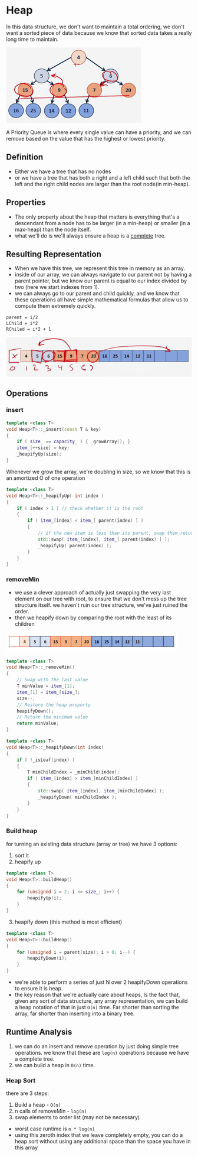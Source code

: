 # Heap

In this data structure, we don't want to maintain a total ordering, we don't want a sorted piece of data because we know that sorted data takes a really long time to maintain.

![](/images/heap.png)

A Priority Queue is where every single value can have a priority, and we can remove based on the value that has the highest or lowest priority. 

## Definition
- Either we have a tree that has no nodes
- or we have a tree that has both a right and a left child such that both the left and the right child nodes are larger than the root node(in min-heap).

## Properties

- The only property about the heap that matters is everything that's a descendant from a node has to be larger (in a min-heap) or smaller (in a max-heap) than the node itself.
- what we'll do is we'll always ensure a heap is a [complete](/Tutorial/DS-STL/tree.md) tree.

## Resulting Representation
- When we have this tree, we represent this tree in memory as an array.
-  inside of our array, we can always navigate to our parent not by having a parent pointer, but we know our parent is equal to our index divided by two (here we start indexes from 1).
-  we can always go to our parent and child quickly, and we know that these operations all have simple mathematical formulas that allow us to compute them extremely quickly.

```
parent = i/2
LChild = i*2
RChiled = i*2 + 1
```

![](/images/heap-navigation.png)

## Operations

### insert

```cpp
template <class T>
void Heap<T>::_insert(const T & key) 
{
    if ( size_ == capacity_ ) { _growArray(); }
    item_[++size] = key;
    _heapifyUp(size);
}
```
Whenever we grow the array, we're doubling in size, so we know that this is an amortized O of one operation
```cpp
template <class T>
void Heap<T>::_heapifyUp( int index ) 
{
    if ( index > 1 ) // check whether it is the root
    {
        if ( item_[index] < item_[ parent(index) ] ) 
        {
            // if the new item is less than its parent, swap them recursively upward
            std::swap( item_[index], item_[ parent(index) ] );
            _heapifyUp( parent(index) );
        }
    }
}
```
### removeMin

- we use a clever approach of actually just swapping the very last element on our tree with root, to ensure that we don't mess up the tree structure itself. we haven't ruin our tree structure, we've just ruined the order.
- then we heapify down by comparing the root with the least of its children

![](/images/heap-removemin.png)
```cpp
template <class T>
void Heap<T>::_removeMin() 
{
    // Swap with the last value
    T minValue = item_[1];
    item_[1] = item_[size_];
    size--;
    // Restore the heap property
    heapifyDown();
    // Return the minimum value
    return minValue;
}
```
```cpp
template <class T>
void Heap<T>::_heapifyDown(int index) 
{
    if ( !_isLeaf(index) ) 
    {
        T minChildIndex = _minChild(index);
        if ( item_[index] > item_[minChildIndex] ) 
        {
            std::swap( item_[index], item_[minChildIndex] );
            _heapifyDown( minChildIndex );
        }
    }
}
```

### Build heap
for turning an existing data structure (array or tree) we have 3 options:

1. sort it 
2. heapify up

```cpp
template <class T>
void Heap<T>::buildHeap() 
{
    for (unsigned i = 2; i <= size_; i++) {
        heapifyUp(i);
    }
}
```
3. heapify down (this method is most efficient)
```cpp
template <class T>
void Heap<T>::buildHeap() 
{
    for (unsigned i = parent(size); i > 0; i--) {
        heapifyDown(i);
    }
}
```
- we're able to perform a series of just N over 2 heapifyDown operations to ensure it is heap.
-  the key reason that we're actually care about heaps, Is the fact that, given any sort of data structure, any array representation, we can build a heap notation of that in just `O(n)` time. Far shorter than sorting the array, far shorter than inserting into a binary tree.

## Runtime Analysis
1. we can do an insert and remove operation by just doing simple tree operations. we know that these are `log(n)` operations because we have a complete tree. 
2. we can build a heap in `O(n)` time. 

### Heap Sort
there are 3 steps:
1. Build a heap - `O(n)`
2. n calls of removeMin - `log(n)`
3. swap elements to order list (may not be necessary)

- worst case runtime is `n * log(n)`
- using this zeroth index that we leave completely empty, you can do a heap sort without using any additional space than the space you have in this array